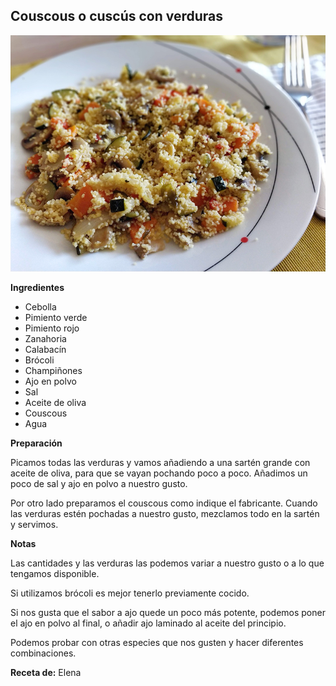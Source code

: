 ## Couscous o cuscús con verduras

![Couscous o cuscús con verduras](../../uploads/images/couscous-verduras.jpg "Couscous o cuscús con verduras")

**Ingredientes**

- Cebolla
- Pimiento verde
- Pimiento rojo
- Zanahoria
- Calabacín
- Brócoli
- Champiñones
- Ajo en polvo
- Sal
- Aceite de oliva
- Couscous
- Agua

**Preparación**

Picamos todas las verduras y vamos añadiendo a una sartén grande con aceite de oliva, para que se vayan pochando poco a poco. Añadimos un poco de sal y ajo en polvo a nuestro gusto.

Por otro lado preparamos el couscous como indique el fabricante. Cuando las verduras estén pochadas a nuestro gusto, mezclamos todo en la sartén y servimos.

**Notas**

Las cantidades y las verduras las podemos variar a nuestro gusto o a lo que tengamos disponible.

Si utilizamos brócoli es mejor tenerlo previamente cocido.

Si nos gusta que el sabor a ajo quede un poco más potente, podemos poner el ajo en polvo al final, o añadir ajo laminado al aceite del principio.

Podemos probar con otras especies que nos gusten y hacer diferentes combinaciones.

**Receta de:** Elena
